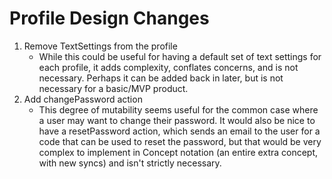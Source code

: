 # Profile Design Changes

1. Remove TextSettings from the profile
	- While this could be useful for having a default set of text settings for each profile, it adds complexity, conflates concerns, and is not necessary. Perhaps it can be added back in later, but is not necessary for a basic/MVP product. 
2. Add changePassword action
	- This degree of mutability seems useful for the common case where a user may want to change their password. It would also be nice to have a resetPassword action, which sends an email to the user for a code that can be used to reset the password, but that would be very complex to implement in Concept notation (an entire extra concept, with new syncs) and isn't strictly necessary. 
